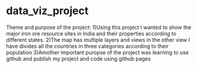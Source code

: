 # data_viz_project
Theme and purpose of the project: 1)Using this project I wanted to show the major iron ore resource sites in India and their properties according to different states. 2)The map has multiple layers and views in the other view I have divides all the countries in three categories according to their population 3)Amother important puropse of the project was learning to use github and publish my project and code using github pages
